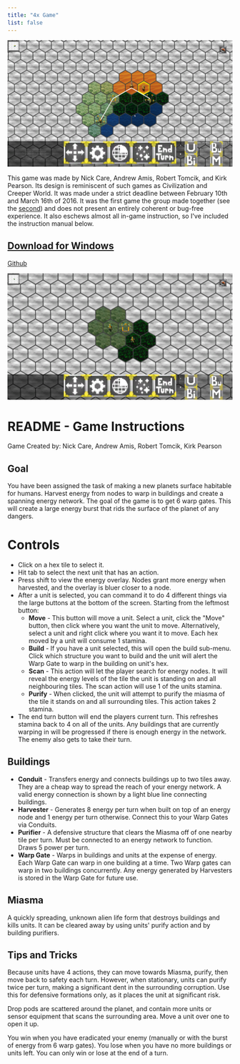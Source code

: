 ```yaml
---
title: "4x Game"
list: false
---
```


![An early 4x game](/images/4x/4x_mid.png)

This game was made by Nick Care, Andrew Amis, Robert Tomcik, and Kirk Pearson.
Its design is reminiscent of such games as Civilization and Creeper World. It
was made under a strict deadline between February 10th and March 16th of 2016.
It was the first game the group made together (see the
[second](/games/hexdecks)) and does not present an entirely coherent or bug-free
experience. It also eschews almost all in-game instruction, so I've included the
instruction manual below.

## <a href="/downloads/4x-windows.zip">Download for Windows</a>
[Github](https://github.com/atamis/4x)

![The start of a 4x game](/images/4x/4x_start.png)

# README - Game Instructions
Game Created by: Nick Care, Andrew Amis, Robert Tomcik, Kirk Pearson

## Goal
You have been assigned the task of making a new planets surface habitable
for humans. Harvest energy from nodes to warp in buildings and create a
spanning energy network. The goal of the game is to get 6 warp gates. This
will create a large energy burst that rids the surface of the planet of
any dangers.

# Controls
- Click on a hex tile to select it.
- Hit tab to select the next unit that has an action.
- Press shift to view the energy overlay. Nodes grant more energy when
  harvested, and the overlay is bluer closer to a node.
- After a unit is selected, you can command it to do 4 different things via
  the large buttons at the bottom of the screen. Starting from the leftmost
  button:
  - **Move** - This button will move a unit. Select a unit, click the "Move"
    button, then click where you want the unit to move. Alternatively,
    select a unit and right click where you want it to move. Each hex
    moved by a unit will consume 1 stamina.
  - **Build** - If you have a unit selected, this will open the build sub-menu.
    Click which structure you want to build and the unit will alert the
    Warp Gate to warp in the building on unit's hex.
  - **Scan** - This action will let the player search for energy nodes. It
    will reveal the energy levels of the tile the unit is standing on
    and all neighbouring tiles. The scan action will use 1 of the
    units stamina.
  - **Purify** - When clicked, the unit will attempt to purify the miasma
    of the tile it stands on and all surrounding tiles. This action
    takes 2 stamina.
- The end turn button will end the players current turn. This refreshes
  stamina back to 4 on all of the units. Any buildings that are currently
  warping in will be progressed if there is enough energy in the network.
  The enemy also gets to take their turn.
	
## Buildings
- __Conduit__ - Transfers energy and connects buildings up to two tiles away.
They are a cheap way to spread the reach of your energy network.
A valid energy connection is shown by a light blue line connecting buildings.
- __Harvester__ - Generates 8 energy per turn when built on top of an energy
node and 1 energy per turn otherwise. Connect this to your Warp Gates via
Conduits. 
- __Purifier__ - A defensive structure that clears the Miasma off of one nearby
tile per turn. Must be connected to an energy network to function. Draws 5
power per turn.
- __Warp Gate__ - Warps in buildings and units at the expense of energy. Each
Warp Gate can warp in one building at a time. Two Warp gates can warp in two
buildings concurrently. Any energy generated by Harvesters is stored in the
Warp Gate for future use.

## Miasma
A quickly spreading, unknown alien life form that destroys buildings and
kills units. It can be cleared away by using units' purify action and by
building purifiers. 
	  
## Tips and Tricks
Because units have 4 actions, they can move towards Miasma, purify, then move
back to safety each turn. However, when stationary, units can purify twice per
turn, making a significant dent in the surrounding corruption. Use this for
defensive formations only, as it places the unit at significant risk.

Drop pods are scattered around the planet, and contain more units or sensor
equipment that scans the surrounding area. Move a unit over one to open it up.

You win when you have eradicated your enemy (manually or with the burst of
energy from 6 warp gates). You lose when you have no more buildings or units
left. You can only win or lose at the end of a turn.



